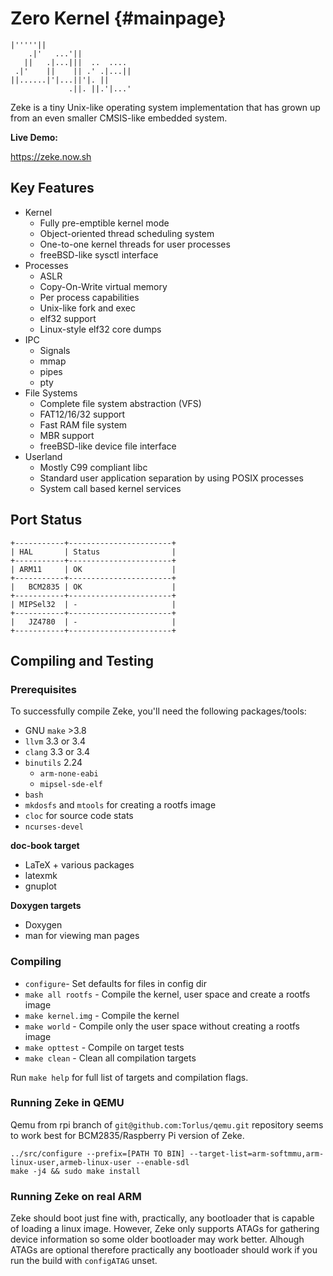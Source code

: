 Zero Kernel    {#mainpage}
===========

    |'''''||
        .|'   ...'||
       ||   .|...|||  ..  .... 
     .|'    ||    || .' .|...|| 
    ||......|'|...||'|. || 
                 .||. ||.'|...'

Zeke is a tiny Unix-like operating system implementation that has grown up from
an even smaller CMSIS-like embedded system.

**Live Demo:**

https://zeke.now.sh

Key Features
------------
- Kernel
    - Fully pre-emptible kernel mode
    - Object-oriented thread scheduling system
    - One-to-one kernel threads for user processes
    - freeBSD-like sysctl interface
- Processes
    - ASLR
    - Copy-On-Write virtual memory
    - Per process capabilities
    - Unix-like fork and exec
    - elf32 support
    - Linux-style elf32 core dumps
- IPC
    - Signals
    - mmap
    - pipes
    - pty
- File Systems
    - Complete file system abstraction (VFS)
    - FAT12/16/32 support
    - Fast RAM file system
    - MBR support
    - freeBSD-like device file interface
- Userland
    - Mostly C99 compliant libc
    - Standard user application separation by using POSIX processes
    - System call based kernel services

Port Status
-----------

    +-----------+-----------------------+
    | HAL       | Status                |
    +-----------+-----------------------+
    | ARM11     | OK                    |
    +-----------+-----------------------+
    |   BCM2835 | OK                    |
    +-----------+-----------------------+
    | MIPSel32  | -                     |
    +-----------+-----------------------+
    |   JZ4780  | -                     |
    +-----------+-----------------------+


Compiling and Testing
---------------------

### Prerequisites

To successfully compile Zeke, you'll need the following packages/tools:

- GNU `make` >3.8
- `llvm` 3.3 or 3.4
- `clang` 3.3 or 3.4
- `binutils` 2.24
    - `arm-none-eabi`
    - `mipsel-sde-elf`
- `bash`
- `mkdosfs` and `mtools` for creating a rootfs image
- `cloc` for source code stats
- `ncurses-devel`

**doc-book target**

- LaTeX + various packages
- latexmk
- gnuplot

**Doxygen targets**

- Doxygen
- man for viewing man pages

### Compiling

+ `configure`- Set defaults for files in config dir
+ `make all rootfs` - Compile the kernel, user space and create a rootfs image
+ `make kernel.img` - Compile the kernel
+ `make world` - Compile only the user space without creating a rootfs image
+ `make opttest` - Compile on target tests
+ `make clean` - Clean all compilation targets

Run `make help` for full list of targets and compilation flags.

### Running Zeke in QEMU

Qemu from rpi branch of `git@github.com:Torlus/qemu.git` repository seems to work
best for BCM2835/Raspberry Pi version of Zeke.

    ../src/configure --prefix=[PATH TO BIN] --target-list=arm-softmmu,arm-linux-user,armeb-linux-user --enable-sdl
    make -j4 && sudo make install

### Running Zeke on real ARM

Zeke should boot just fine with, practically, any bootloader that is capable of
loading a linux image. However, Zeke only supports ATAGs for gathering device
information so some older bootloader may work better. Alhough ATAGs are optional
therefore practically any bootloader should work if you run the build with
`configATAG` unset.

